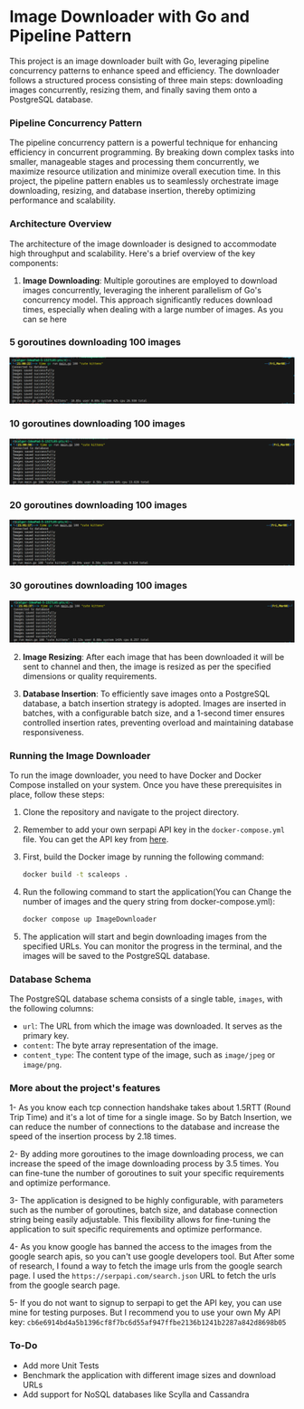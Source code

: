 Image Downloader with Go and Pipeline Pattern
=================================================

This project is an image downloader built with Go, leveraging pipeline concurrency patterns to enhance speed and efficiency. The downloader follows a structured process consisting of three main steps: downloading images concurrently, resizing them, and finally saving them onto a PostgreSQL database.

### Pipeline Concurrency Pattern

The pipeline concurrency pattern is a powerful technique for enhancing efficiency in concurrent programming. By breaking down complex tasks into smaller, manageable stages and processing them concurrently, we maximize resource utilization and minimize overall execution time. In this project, the pipeline pattern enables us to seamlessly orchestrate image downloading, resizing, and database insertion, thereby optimizing performance and scalability.

### Architecture Overview

The architecture of the image downloader is designed to accommodate high throughput and scalability. Here's a brief overview of the key components:

1.  **Image Downloading**: Multiple goroutines are employed to download images concurrently, leveraging the inherent parallelism of Go's concurrency model. This approach significantly reduces download times, especially when dealing with a large number of images. As you can se here


### 5 goroutines downloading 100 images
![Image Downloading](benchmark/1.png "5 goroutines downloading 100 images")


### 10 goroutines downloading 100 images
![Image Downloading](benchmark/2.png "10 goroutines downloading 100 images")


### 20 goroutines downloading 100 images
![Image Downloading](benchmark/3.png "20 goroutines downloading 100 images")


### 30 goroutines downloading 100 images
![Image Downloading](benchmark/4.png "30 goroutines downloading 100 images")
    
2.  **Image Resizing**: After each image that has been downloaded it will be sent to channel and then, the image is resized as per the specified dimensions or quality requirements.
    
3.  **Database Insertion**: To efficiently save images onto a PostgreSQL database, a batch insertion strategy is adopted. Images are inserted in batches, with a configurable batch size, and a 1-second timer ensures controlled insertion rates, preventing overload and maintaining database responsiveness.


### Running the Image Downloader

To run the image downloader, you need to have Docker and Docker Compose installed on your system. Once you have these prerequisites in place, follow these steps:

1.  Clone the repository and navigate to the project directory.
2.  Remember to add your own serpapi API key in the `docker-compose.yml` file. You can get the API key from [here](https://serpapi.com/).
3.  First, build the Docker image by running the following command:

    ```bash
    docker build -t scaleops .
    ```
4.  Run the following command to start the application(You can Change the number of images and the query string from docker-compose.yml):

    ```bash
    docker compose up ImageDownloader
    ```

5.  The application will start and begin downloading images from the specified URLs. You can monitor the progress in the terminal, and the images will be saved to the PostgreSQL database.


### Database Schema

The PostgreSQL database schema consists of a single table, `images`, with the following columns:    

-   `url`: The URL from which the image was downloaded. It serves as the primary key.
-   `content`: The byte array representation of the image.
-  `content_type`: The content type of the image, such as `image/jpeg` or `image/png`.


### More about the project's features

1- As you know each tcp connection handshake takes about 1.5RTT (Round Trip Time) and it's a lot of time for a single image. So by Batch Insertion, we can reduce the number of connections to the database and increase the speed of the insertion process by 2.18 times.

2- By adding more goroutines to the image downloading process, we can increase the speed of the image downloading process by 3.5 times. You can fine-tune the number of goroutines to suit your specific requirements and optimize performance.

3- The application is designed to be highly configurable, with parameters such as the number of goroutines, batch size, and database connection string being easily adjustable. This flexibility allows for fine-tuning the application to suit specific requirements and optimize performance.

4- As you know google has banned the access to the images from the google search apis, so you can't use google developers tool. But After some of research, I found a way to fetch the image urls from the google search page. I used the `https://serpapi.com/search.json` URL to fetch the urls from the google search page.

5- If you do not want to signup to serpapi to get the API key, you can use mine for testing purposes. But I recommend you to use your own
My API key: `cb6e6914bd4a5b1396cf8f7bc6d55af947ffbe2136b1241b2287a842d8698b05`


### To-Do

-   Add more Unit Tests
-   Benchmark the application with different image sizes and download URLs
-   Add support for NoSQL databases like Scylla and Cassandra
